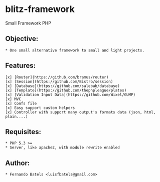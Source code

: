 # blitz-framework

Small Framework PHP

## Objective:
	* One small alternative framework to small and light projects.
	

## Features:
	[x] [Router](https://github.com/bramus/router)
	[x] [Session](https://github.com/Bistro/session)
	[x] [Database](https://github.com/salebab/database)
	[x] [Template](https://github.com/thephpleague/plates)
	[x] [Validation Input Data](https://github.com/Wixel/GUMP)
	[x] MVC
	[x] Confs file
	[x] Easy support custom helpers
	[x] Controller with support many output's formats data (json, html, plain....)

## Requisites:
	* PHP 5.3 >=
	* Server, like apache2, with module rewrite enabled

## Author:
	* Fernando Batels <luisfbatels@gmail.com>

